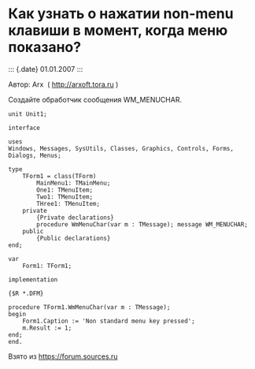 Как узнать о нажатии non-menu клавиши в момент, когда меню показано?
====================================================================

::: {.date}
01.01.2007
:::

Автор: Arx  ( http://arxoft.tora.ru )

Создайте обработчик сообщения WM\_MENUCHAR.

    unit Unit1;
     
    interface
     
    uses
    Windows, Messages, SysUtils, Classes, Graphics, Controls, Forms, Dialogs, Menus;
     
    type 
        TForm1 = class(TForm)
            MainMenu1: TMainMenu;
            One1: TMenuItem;
            Two1: TMenuItem;
            THree1: TMenuItem;
        private
            {Private declarations}
            procedure WmMenuChar(var m : TMessage); message WM_MENUCHAR;
        public
            {Public declarations}
    end;
     
    var
        Form1: TForm1;
     
    implementation
     
    {$R *.DFM}
     
    procedure TForm1.WmMenuChar(var m : TMessage);
    begin
        Form1.Caption := 'Non standard menu key pressed';
        m.Result := 1;
    end;
    end.

Взято из <https://forum.sources.ru>
